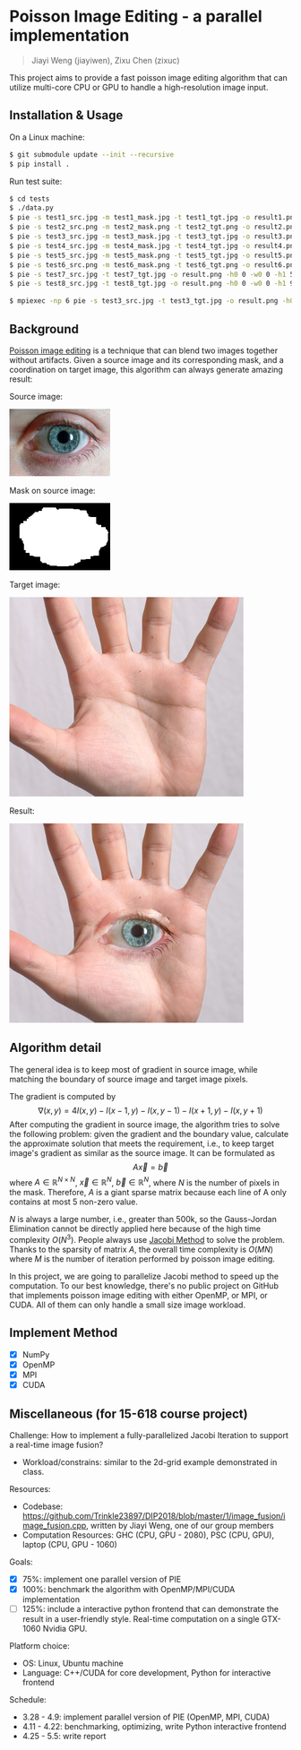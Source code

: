 # Poisson Image Editing - a parallel implementation

> Jiayi Weng (jiayiwen), Zixu Chen (zixuc)

This project aims to provide a fast poisson image editing algorithm that can utilize multi-core CPU or GPU to handle a high-resolution image input.

## Installation & Usage

On a Linux machine:

```bash
$ git submodule update --init --recursive
$ pip install .
```

Run test suite:

```bash
$ cd tests
$ ./data.py
$ pie -s test1_src.jpg -m test1_mask.jpg -t test1_tgt.jpg -o result1.png -h0 0 -w0 0 -h1 -150 -w1 -50 -n 5000 -p 1000 -g mix -b openmp
$ pie -s test2_src.png -m test2_mask.png -t test2_tgt.png -o result2.png -h0 0 -w0 0 -h1 130 -w1 130 -n 5000 -p 1000 -g src -b openmp
$ pie -s test3_src.jpg -m test3_mask.jpg -t test3_tgt.jpg -o result3.png -h0 0 -w0 0 -h1 100 -w1 100 -n 5000 -p 0 -g mix -b openmp
$ pie -s test4_src.jpg -m test4_mask.jpg -t test4_tgt.jpg -o result4.png -h0 0 -w0 0 -h1 100 -w1 100 -n 5000 -p 0 -g mix -b openmp
$ pie -s test5_src.jpg -m test5_mask.png -t test5_tgt.jpg -o result5.png -h0 -70 -w0 0 -h1 50 -w1 0 -n 25000 -p 0 -g mix -b openmp
$ pie -s test6_src.png -m test6_mask.png -t test6_tgt.png -o result6.png -h0 0 -w0 0 -h1 50 -w1 0 -n 25000 -p 0 -g mix -b openmp
$ pie -s test7_src.jpg -t test7_tgt.jpg -o result.png -h0 0 -w0 0 -h1 50 -w1 30 -n 25000 -p 0 -g mix -b openmp
$ pie -s test8_src.jpg -t test8_tgt.jpg -o result.png -h0 0 -w0 0 -h1 90 -w1 90 -n 25000 -p 0 -g mix -b openmp
```

```bash
$ mpiexec -np 6 pie -s test3_src.jpg -t test3_tgt.jpg -o result.png -h0 0 -w0 0 -h1 100 -w1 100 -n 25000 -p 0 -b mpi --mpi-sync-interval 100
```

## Background

[Poisson image editing](https://www.cs.jhu.edu/~misha/Fall07/Papers/Perez03.pdf) is a technique that can blend two images together without artifacts. Given a source image and its corresponding mask, and a coordination on target image, this algorithm can always generate amazing result:

Source image:

![](https://github.com/Trinkle23897/DIP2018/blob/master/1/image_fusion/test2_src.png?raw=true)

Mask on source image:

![](https://github.com/Trinkle23897/DIP2018/blob/master/1/image_fusion/test2_mask.png?raw=true)

Target image:

![test2_target.png](https://github.com/Trinkle23897/DIP2018/blob/master/1/image_fusion/test2_target.png?raw=true)

Result:

![test2_result.png](https://github.com/Trinkle23897/DIP2018/blob/master/1/image_fusion/test2_result.png?raw=true)

## Algorithm detail

The general idea is to keep most of gradient in source image, while matching the boundary of source image and target image pixels.

The gradient is computed by
$$
\nabla(x,y)=4I(x,y)-I(x-1,y)-I(x,y-1)-I(x+1,y)-I(x,y+1)
$$
After computing the gradient in source image, the algorithm tries to solve the following problem: given the gradient and the boundary value, calculate the approximate solution that meets the requirement, i.e., to keep target image's gradient as similar as the source image. It can be formulated as
$$
A\vec{x}=\vec{b}
$$
where $A\in \mathbb{R}^{N\times N}$, $\vec{x}\in \mathbb{R}^N$, $\vec{b}\in \mathbb{R}^N$, where $N$ is the number of pixels in the mask. Therefore, $A$ is a giant sparse matrix because each line of A only contains at most 5 non-zero value.

$N$ is always a large number, i.e., greater than 500k, so the Gauss-Jordan Elimination cannot be directly applied here because of the high time complexity $O(N^3)$. People always use [Jacobi Method](https://en.wikipedia.org/wiki/Jacobi_method) to solve the problem. Thanks to the sparsity of matrix $A$, the overall time complexity is $O(MN)$ where $M$ is the number of iteration performed by poisson image editing.

In this project, we are going to parallelize Jacobi method to speed up the computation. To our best knowledge, there's no public project on GitHub that implements poisson image editing with either OpenMP, or MPI, or CUDA. All of them can only handle a small size image workload.

## Implement Method

- [x] NumPy
- [x] OpenMP
- [x] MPI
- [x] CUDA

## Miscellaneous (for 15-618 course project)

Challenge: How to implement a fully-parallelized Jacobi Iteration to support a real-time image fusion?

- Workload/constrains: similar to the 2d-grid example demonstrated in class.

Resources:

- Codebase: https://github.com/Trinkle23897/DIP2018/blob/master/1/image_fusion/image_fusion.cpp, written by Jiayi Weng, one of our group members
- Computation Resources: GHC (CPU, GPU - 2080), PSC (CPU, GPU), laptop (CPU, GPU - 1060)

Goals:

- [x] 75%: implement one parallel version of PIE
- [x] 100%: benchmark the algorithm with OpenMP/MPI/CUDA implementation
- [ ] 125%: include a interactive python frontend that can demonstrate the result in a user-friendly style. Real-time computation on a single GTX-1060 Nvidia GPU.

Platform choice:

- OS: Linux, Ubuntu machine
- Language: C++/CUDA for core development, Python for interactive frontend

Schedule:

- 3.28 - 4.9: implement parallel version of PIE (OpenMP, MPI, CUDA)
- 4.11 - 4.22: benchmarking, optimizing, write Python interactive frontend
- 4.25 - 5.5: write report

